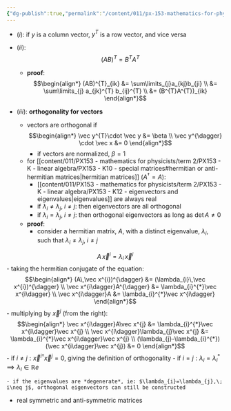 ```yaml
---
{"dg-publish":true,"permalink":"/content/011/px-153-mathematics-for-physicists/term-2/px-153-k-linear-algebra/px-153-k13-additional-properties/","created":"2024-10-01T18:27:09.391+01:00","updated":"2024-11-26T19:40:35.401+00:00"}
---
```


- $(i):$ if $y$ is a column vector, $y^{T}$ is a row vector, and vice versa

- $(ii):$
$$(AB)^{T} = B^{T}A^{T}$$
	- **proof**:
$$\begin{align*}
		(AB)^{T}_{ik} &= \sum\limits_{j}a_{kj}b_{ji} \\
		&= \sum\limits_{j} a_{jk}^{T} b_{ij}^{T} \\
		&= (B^{T}A^{T})_{ik}
	\end{align*}$$

- ($iii):$ **orthogonality for vectors**
	- vectors are orthogonal if
$$\begin{align*}
			\vec y^{T}\cdot \vec y &= \beta \\
			\vec y^{\dagger} \cdot \vec x &= 0
		\end{align*}$$
		- if vectors are normalized, $\beta=1$
	- for [[content/011/PX153 - mathematics for physicists/term 2/PX153 - K - linear algebra/PX153 - K10 - special matrices#hermitian or anti-hermitian matrices\|hermitian matrices]] ($A^{\dagger}=A$):
		- [[content/011/PX153 - mathematics for physicists/term 2/PX153 - K - linear algebra/PX153 - K12 - eigenvectors and eigenvalues\|eigenvalues]] are always real
		- if $\lambda_{i}\neq\lambda_{j},\; i\neq j:$ then eigenvectors are all orthogonal
		- if $\lambda_{i}=\lambda_{j},\; i\neq j:$ then orthogonal eigenvectors as long as $\det A \neq 0$
	- **proof**: 
		- consider a hermitian matrix, $A$, with a distinct eigenvalue, $\lambda_{i}$, such that $\lambda_{i}\neq\lambda_{j},\; i\neq j$
		
$$A\,\vec x^{i} = \lambda_{i}\,\vec x^{i}$$
		- taking the hermitian conjugate of the equation:
$$\begin{align*}
				(A\,\vec x^{i})^{\dagger} &= (\lambda_{i}\,\vec x^{i})^{\dagger} \\
				\vec x^{i\dagger}A^{\dagger} &= \lambda_{i}^{*}\vec x^{i\dagger} \\
				\vec x^{i\dagger}A &= \lambda_{i}^{*}\vec x^{i\dagger}
			\end{align*}$$
		- multiplying by $\vec x^{j}$ (from the right):
$$\begin{align*}
				\vec x^{i\dagger}A\vec x^{j}  &= \lambda_{i}^{*}\vec x^{i\dagger}\vec x^{j} \\
				\vec x^{i\dagger}\lambda_{j}\vec x^{j}  &= \lambda_{i}^{*}\vec x^{i\dagger}\vec x^{j} \\
				(\lambda_{j}-\lambda_{i}^{*})(\vec x^{i\dagger}\vec x^{j}) &= 0  
			\end{align*}$$
		- if $i\neq j: \vec x^{i\dagger}\vec x^{j}=0$, giving the definition of orthogonality
		- if $i=j: \lambda_{i} = \lambda_{i}^{*}\implies\lambda_{i} \in \mathbb Re$ 
	
	- if the eigenvalues are *degenerate*, ie: $\lambda_{i}=\lambda_{j},\; i\neq j$, orthogonal eigenvectors can still be constructed

- real symmetric and anti-symmetric matrices
